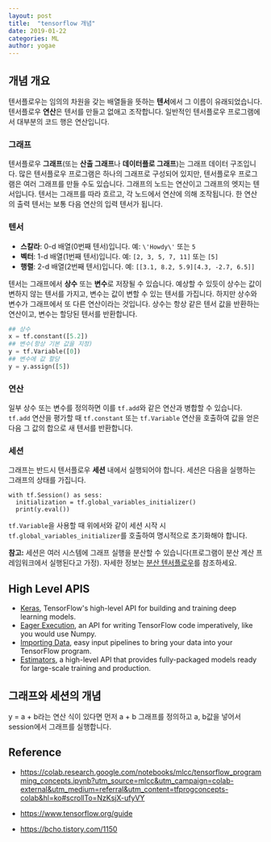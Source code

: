 ```yaml
---
layout: post
title:  "tensorflow 개념"
date: 2019-01-22
categories: ML
author: yogae
---
```


 ## 개념 개요

텐서플로우는 임의의 차원을 갖는 배열들을 뜻하는 **텐서**에서 그 이름이 유래되었습니다. 텐서플로우 **연산**은 텐서를 만들고 없애고 조작합니다. 일반적인 텐서플로우 프로그램에서 대부분의 코드 행은 연산입니다.

### 그래프

텐서플로우 **그래프**(또는 **산출 그래프**나 **데이터플로 그래프**)는 그래프 데이터 구조입니다. 많은 텐서플로우 프로그램은 하나의 그래프로 구성되어 있지만, 텐서플로우 프로그램은 여러 그래프를 만들 수도 있습니다. 그래프의 노드는 연산이고 그래프의 엣지는 텐서입니다. 텐서는 그래프를 따라 흐르고, 각 노드에서 연산에 의해 조작됩니다. 한 연산의 출력 텐서는 보통 다음 연산의 입력 텐서가 됩니다.

### 텐서

- **스칼라**:  0-d 배열(0번째 텐서)입니다. 예: `\'Howdy\'` 또는 `5` 
- **벡터**:  1-d 배열(1번째 텐서)입니다. 예: `[2, 3, 5, 7, 11]` 또는 `[5]`
- **행렬**: 2-d 배열(2번째 텐서)입니다. 예: `[[3.1, 8.2, 5.9][4.3, -2.7, 6.5]]`

텐서는 그래프에서 **상수** 또는 **변수**로 저장될 수 있습니다. 예상할 수 있듯이 상수는 값이 변하지 않는 텐서를 가지고, 변수는 값이 변할 수 있는 텐서를 가집니다. 하지만 상수와 변수가 그래프에서 또 다른 연산이라는 것입니다. 상수는 항상 같은 텐서 값을 반환하는 연산이고, 변수는 할당된 텐서를 반환합니다.

```python
## 상수
x = tf.constant([5.2])
## 변수(항상 기본 값을 지정)
y = tf.Variable([0])
## 변수에 값 할당
y = y.assign([5])
```

### 연산

일부 상수 또는 변수를 정의하면 이를 `tf.add`와 같은 연산과 병합할 수 있습니다. `tf.add` 연산을 평가할 때 `tf.constant` 또는 `tf.Variable` 연산을 호출하여 값을 얻은 다음 그 값의 합으로 새 텐서를 반환합니다.

### 세션

그래프는 반드시 텐서플로우 **세션** 내에서 실행되어야 합니다. 세션은 다음을 실행하는 그래프의 상태를 가집니다.

```
with tf.Session() as sess:
  initialization = tf.global_variables_initializer()
  print(y.eval())
```

`tf.Variable`을 사용할 때 위에서와 같이 세션 시작 시 `tf.global_variables_initializer`를 호출하여 명시적으로 초기화해야 합니다. 

**참고:** 세션은 여러 시스템에 그래프 실행을 분산할 수 있습니다(프로그램이 분산 계산 프레임워크에서 실행된다고 가정). 자세한 정보는 [분산 텐서플로우](https://www.tensorflow.org/deploy/distributed)를 참조하세요.

## High Level APIS

- [Keras](https://www.tensorflow.org/guide/keras), TensorFlow's high-level API for building and training deep learning models.
- [Eager Execution](https://www.tensorflow.org/guide/eager), an API for writing TensorFlow code imperatively, like you would use Numpy.
- [Importing Data](https://www.tensorflow.org/guide/datasets), easy input pipelines to bring your data into your TensorFlow program.
- [Estimators](https://www.tensorflow.org/guide/estimators), a high-level API that provides fully-packaged models ready for large-scale training and production.

## 그래프와 세션의 개념

y = a + b라는 연산 식이 있다면 먼저 a + b 그래프를 정의하고 a, b값을 넣어서 session에서 그래프를 실행합니다. 

## Reference

- https://colab.research.google.com/notebooks/mlcc/tensorflow_programming_concepts.ipynb?utm_source=mlcc&utm_campaign=colab-external&utm_medium=referral&utm_content=tfprogconcepts-colab&hl=ko#scrollTo=NzKsjX-ufyVY
- https://www.tensorflow.org/guide

- https://bcho.tistory.com/1150

